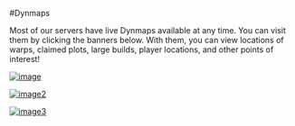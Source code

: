 ---
---
#Dynmaps

Most of our servers have live Dynmaps available at any time. You can visit them by clicking the banners below. With them, you can view locations of warps, claimed plots, large builds, player locations, and other points of interest!

[![image]({{site.baseurl}}/media/Dynmap_PvE.png)](https://damnation.eu/dynmap/)

[![image2]({{site.baseurl}}/media/Dynmap_Creative.png)](https://damnation.eu/creativemap/)

[![image3]({{site.baseurl}}/media/Dynmap_Minigames.png)](https://damnation.eu/rcamap/)

